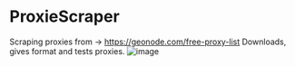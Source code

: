 # ProxieScraper
Scraping proxies from -> https://geonode.com/free-proxy-list 
Downloads, gives format and tests proxies.
![image](https://github.com/daniv-main/ProxieScraper/assets/157109885/9ccb9328-a19f-434d-a1a3-cf8e342a9310)
